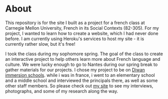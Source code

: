 # About
This repository is for the site I built as a project for a
french class at Carnegie Mellon University, French in its Social Contexts (82-305).
For my project, I wanted to learn how to create a website,
which I had never done before. I am currently using Heroku's services to host my site -
it is currently rather slow, but it's free!

I took the class during my sophomore spring. The goal of the class to create an interactive
project to help others learn more about French language and culture.
We were lucky enough to go to Nantes during our spring break to gather materials for our projects.
I chose my project to be on [Diwan immersion schools](https://en.wikipedia.org/wiki/Diwan_(school)).
while i was in france, i went to an elementary school and a middle school and interviewed the principals there,
as well as some other staff members. So please check out
[my site](https://diwan82305.herokuapp.com/static/pages/main.html)
to see my interviews, photographs, and some of my research along the way.
